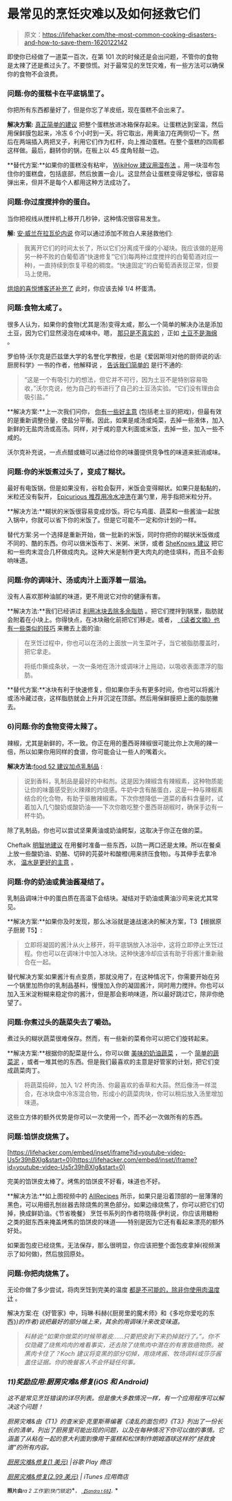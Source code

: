 # 最常见的烹饪灾难以及如何拯救它们

> 原文：<https://lifehacker.com/the-most-common-cooking-disasters-and-how-to-save-them-1620122142>

即使你已经做了一道菜一百次，在第 101 次的时候还是会出问题，不管你的食物是太辣了还是煮过头了。不要惊慌。对于最常见的烹饪灾难，有一些方法可以确保你的食物不会浪费。



### 问题:你的蛋糕卡在平底锅里了。

你把所有东西都量好了，但是你忘了羊皮纸，现在蛋糕不会出来了。

**解决方案:** [真正简单的建议](http://www.realsimple.com/food-recipes/cooking-tips-techniques/baking/get-cake-out-pan-00100000098235/index.html?xid=aug13) 把整个蛋糕放进冰箱保存起来。让蛋糕达到室温，然后用保鲜膜包起来，冷冻 6 个小时到一天。将它取出，用黄油刀在两侧切一下。然后在两端插入两把叉子，利用它们作为杠杆，向上推动蛋糕。在整个蛋糕的四周都这样做。最后，翻转你的锅，在板上以 45 度角轻敲一边。

**替代方案:**如果你的蛋糕没有粘牢， [WikiHow 建议用湿布法](http://www.wikihow.com/Fix-a-Baked-Cake-Stuck-to-the-Pan) 。用一块湿布包住你的蛋糕盘，包括底部，然后放置一会儿。这显然会让蛋糕变得足够松，很容易弹出来，但并不是每个人都用这种方法成功了。

### 问题:你过度搅拌你的蛋白。

当你把视线从搅拌机上移开几秒钟，这种情况很容易发生。

**解:** [安·威兰在拉瓦伦内说](http://lavarenne.com/article/quick-fixes-for-kitchen-catastrophes/) 你可以通过添加不败白人来拯救他们:

> 我离开它们的时间太长了，所以它们分离成干燥的小凝块。我应该做的是用另一种不败的白葡萄酒“快速修复”它们(每两种过度搅拌的白葡萄酒对应一种)，一直持续到恢复平稳的稠度。“快速固定”的白葡萄酒表现正常，但要马上使用。

[烘焙的喜悦博客还补充了](http://www.joyofbaking.com/eggs.html) 此时，你应该去掉 1/4 杯蛋清。

### 问题:食物太咸了。

很多人认为，如果你的食物(尤其是汤)变得太咸，那么一个简单的解决办法是添加土豆，因为它们显然浸泡在咸味中。嗯， [那只是不真实的](http://blog.kitchenmage.com/2011/12/debunk-of-day-potato-fixes-over-salted-soup.html) ，正如 [土豆不是海绵](http://www.genuineideas.com/ArticlesIndex/potatosponge.html) 。

罗伯特·沃尔克是匹兹堡大学的名誉化学教授，也是《爱因斯坦对他的厨师说的话:厨房科学》一书的作者，他解释说 ， [告诉我们简单的](http://www.realsimple.com/food-recipes/cooking-tips-techniques/cooking-myths-debunked-10000001038617/page6.html) 是行不通的:

> “这是一个有吸引力的想法，但它并不可行，因为土豆不是特别容易吸收，”沃尔克说，他为自己的书进行了自己的土豆汤实验。“它们没有理由会吸引盐。”

**解决方案:**上一次我们问你， [你有一些好主意](http://lifehacker.com/how-to-fix-food-thats-too-salty-5945278) (包括老土豆的把戏)，但最有效的是重新调整份量，使盐分平衡。因此，如果是咸汤或炖菜，去掉一些液体，加入新鲜的无盐肉汤或高汤。同样，对于咸的意大利面或米饭，去掉一些，加入一些不咸的。

沃尔克补充说，一点点醋或糖可以通过给你的味蕾提供竞争性的味道来抵消咸味。

### 问题:你的米饭煮过头了，变成了糊状。

最好有电饭锅，但是如果没有，谷粒会裂开，米饭会变得糊状。如果只是黏黏的，米粒还没有裂开， [Epicurious 推荐用冷水冲洗](http://community.epicurious.com/post/kitchen-tip-10-easy-fixes-to-common-cooking-disasters)在漏勺里，用手指把米粒分开。

**解决方法:**糊状的米饭很容易变成炒饭。将它与鸡蛋、蔬菜和一些酱油一起放入锅中，你就可以省下你的米饭了。但是它可能不一定和你计划的一样。

替代方案:另一个选择是重新开始，做一批新的米饭，同时你把你的糊状米饭做成不同的、酷的东西。你可以做米饭布丁、米粥、米饼，或者 [SheKnows 建议](http://www.sheknows.com/food-and-recipes/articles/990913/what-to-do-with-overcooked-rice) 把它和一些肉末混合几杯做成肉丸。这种大米是制作更大肉丸的绝佳填料，而且不会影响味道。

### 问题:你的调味汁、汤或肉汁上面浮着一层油。

没有人喜欢那种油腻的味道，更不用说它对你的健康有害。

**解决方法:**我们已经讲过 [利用冰块去除多余脂肪](http://lifehacker.com/remove-excess-fat-from-soups-and-casseroles-with-an-ice-30795053) 。把它们搅拌到锅里，脂肪就会附着在小块上。你得快点，在冰块融化前把它们移走。或者， [《读者文摘》也有一些类似的技巧](http://www.readersdigest.com.au/ways-to-fix-common-cooking-disasters) 来撇去上面的油:

> 在烹饪过程中，你也可以在汤的上面放一片生菜叶子，当它被脂肪覆盖时，把它拿走。
> 
> 将纸巾撕成条状，一次一条地在汤汁或调味汁上拖动，以吸收表面漂浮的脂肪。

**替代方案:**冰块有利于快速修复，但如果你手头有更多时间，你也可以将酱汁或汤冷藏过夜，这样脂肪就会上升并沉淀在顶部。然后用保鲜膜把上面的脂肪撇去。

### 6)问题:你的食物变得太辣了。

辣椒，尤其是新鲜的，不一致。你正在用的墨西哥辣椒很可能比你上次用的辣一倍，所以如果你用同样的食谱，你可能会让一些人的嘴着火。

**解决方法:**[food 52 建议加点乳制品](http://food52.com/blog/10046-how-to-save-an-overly-salty-or-spicy-dish) :

> 说到香料，乳制品是最好的中和剂。这是因为辣椒含有辣椒素，这种物质能让你的味蕾感受到火辣辣的灼烧感。牛奶中含有酪蛋白，这是一种与辣椒素结合的化合物，有助于驱散辣椒素。下次你想降低一道菜的香料含量时，试着加入几勺酸奶或酸奶油——下次你敢吃整个墨西哥胡椒时，确保手边有一杯牛奶。

除了乳制品，你也可以尝试坚果黄油或奶油鳄梨，这取决于你正在做的菜。

Cheftalk [明智地建议](http://www.cheftalk.com/a/when-things-go-wrong-a-guide-to-fixing-kitchen-disasters) 在用餐时准备一些东西，以防一两口还是太辣。所以在餐桌上放一些酸奶油、奶酪、切碎的芫荽叶和酸橙(用来挤压食物)。与其伸手去拿冷水， [温水是更好的主意](http://lifehacker.com/swish-warm-water-to-cool-down-your-mouth-after-a-spicy-1557126575) 。

### 问题:你的奶油或黄油酱凝结了。

乳制品调味汁中的蛋白质在高温下会结块。凝结对于奶油或黄油沙司来说尤其常见。

**解决方案:**如果你及时发现，那么冰浴就是速战速决的解决方案，T3【根据原子厨房 T5】:

> 立即将凝固的酱汁从火上移开，将平底锅放入冰浴中，这将立即停止烹饪过程。你也可以在调味汁中加入冰块。这种快速冷却应该有助于将酱汁重新融合在一起。

替代解决方案:如果酱汁有点变质，那就没用了，在这种情况下，你需要开始在另一个锅里加热你的乳制品基料，慢慢加入你的凝固酱汁，同时用力搅拌。你也可以加入玉米淀粉糊来稳定你的酱汁，但是那会影响味道，所以最好跳过它，除非你绝望了。

### 问题:你煮过头的蔬菜失去了嚼劲。

煮过头的糊状蔬菜很难保存。然而，有一些新的菜肴你可以把它们旋转起来。

**解决方案:**根据你的配菜是什么，你可以做 [美味的奶油蔬菜](http://tablefortwocookbooks.blogspot.in/2011/03/five-kitchen-disasters-and-five-easy.html) ，一个 [简单的蔬菜泥](http://www.alwaysorderdessert.com/2011/04/creamy-parsnip-and-carrot-puree.html#.UXgcE4JAvbI) ，或者一堆其他的东西。但是我们最喜欢的主意是好管家的计划，把它们变成蔬菜肉丁。

> 将蔬菜捣碎，加入 1/2 杯肉汤、你最喜欢的香草和大蒜。然后像汤一样混合，在冰块盘中冷冻混合物，形成小的蔬菜肉块，你可以稍后放入汤里增加味道。

这些立方体的额外优势是你可以一次使用一个，而不必一次做所有的东西。

### 问题:馅饼皮烧焦了。

 [https://lifehacker.com/embed/inset/iframe?id=youtube-video-Us5r39hBXIg&start=0](https://lifehacker.com/embed/inset/iframe?id=youtube-video-Us5r39hBXIg&start=0) 

完美的馅饼皮太棒了。烤焦的馅饼皮不好看，味道也不好。

**解决方法:**如上图视频中的 [AllRecipes](http://allrecipes.com/) 所示，如果只是沿着顶部的一层薄薄的黑色，可以用细孔刨丝器去除烧焦的黑色部分。如果边缘烧焦了，你可以把它们切掉，换成鲜奶油。《节省晚餐》 烹饪书系列的作者符晓薇·伊利说，你应该用糖粉之类的甜东西来掩盖烤焦的馅饼皮的味道——特别是因为它还有看起来漂亮的额外好处。

如果面包皮已经烧焦，无法保存，那么很明显，你应该把整个面包皮拿掉(视频演示了如何做)，然后放回原处。

### 问题:你把肉烧焦了。

无论你做了多少尝试，将肉烹饪到完美的温度 [都是不可能的，除非你使用肉温度计](http://lifehacker.com/the-poke-test-using-a-fork-to-flip-and-other-steak-co-513292207) 。

解决方案:在《好管家》中，玛琳·科赫(《厨房里的魔术师》和《多吃你爱吃的东西》[](http://www.amazon.com/Eat-More-What-You-Love/dp/0762445890?asc_campaign=InlineText&asc_refurl=https://lifehacker.com/the-most-common-cooking-disasters-and-how-to-save-them-1620122142&asc_source=&tag=kinjalifehackerlink-20)*)的作者)说把最好的部分端上来，其余的用调味汁来改变味道。*

> *科赫说:“如果你做菜的时候带着皮……只要把皮剥下来扔掉就行了。”。你不仅隐藏了烧焦鸡肉的难看事实，还去除了烧焦肉中潜在的有害致癌物质。被黑肉卡住了？Koch 建议将变黑的部分切掉，用烧烤酱、牧场调料或莎莎酱盖住证据。你的晚餐客人不会怀疑任何事。*

### ***11)奖励应用:厨房灾难&修复(iOS 和 Android)***

*这不是常见烹饪错误的详尽列表。但是像大多数情况一样，有一个应用程序可以解决这个问题！*

*厨房灾难&由《T1》的查米安·克里斯蒂编著《凌乱的面包师》《T3》列出了一份长长的清单，列出了厨房里可能出现的问题，以及在每种情况下你可以做的事情。它涵盖了从粘在一起的意大利面到像用干蛋糕和松饼制作朗姆酒球这样的“拯救食谱”的所有内容。*

*[厨房灾难&修复(1 美元)](https://play.google.com/store/apps/details?id=com.sutromedia.android.guide.kitchen.oops.guide544&hl=en) |谷歌 Play 商店*

*[厨房灾难&修复(2.99 美元)](https://itunes.apple.com/us/app/kitchen-disasters-fixes/id520930632?mt=8) | iTunes 应用商店*

**<small>照片由</small>***<small>ra 2 工作室(快门锁定)</small>**<small>， <small></small> [*<small>【Sandra t 68】</small>*](https://www.flickr.com/photos/36135805@N08/3650498712/)*<small>，</small>*</small>*